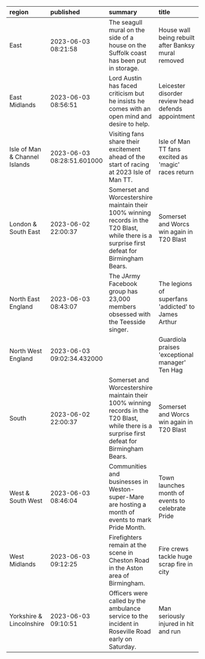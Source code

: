 | region                        | published                  | summary                                                                                                                                        | title                                               | url                                      |   summary_compound_score |   title_compound_score |   summary_minus_title |
|:------------------------------|:---------------------------|:-----------------------------------------------------------------------------------------------------------------------------------------------|:----------------------------------------------------|:-----------------------------------------|-------------------------:|-----------------------:|----------------------:|
| East                          | 2023-06-03 08:21:58        | The seagull mural on the side of a house on the Suffolk coast has been put in storage.                                                         | House wall being rebuilt after Banksy mural removed | /news/uk-england-suffolk-65792750        |                   0      |                 0      |                0      |
| East Midlands                 | 2023-06-03 08:56:51        | Lord Austin has faced criticism but he insists he comes with an open mind and desire to help.                                                  | Leicester disorder review head defends appointment  | /news/uk-england-leicestershire-65793769 |                   0.7311 |                -0.4019 |               -1.133  |
| Isle of Man & Channel Islands | 2023-06-03 08:28:51.601000 | Visiting fans share their excitement ahead of the start of racing at 2023 Isle of Man TT.                                                      | Isle of Man TT fans excited as 'magic' races return | /news/articles/cz4nww213rqo              |                   0.6597 |                 0.34   |               -0.3197 |
| London & South East           | 2023-06-02 22:00:37        | Somerset and Worcestershire maintain their 100% winning records in the T20 Blast, while there is a surprise first defeat for Birmingham Bears. | Somerset and Worcs win again in T20 Blast           | /sport/cricket/65776856                  |                   0.3612 |                 0.5859 |                0.2247 |
| North East England            | 2023-06-03 08:43:07        | The JArmy Facebook group has 23,000 members obsessed with the Teesside singer.                                                                 | The legions of superfans 'addicted' to James Arthur | /news/uk-england-tees-65769250           |                  -0.1779 |                 0      |                0.1779 |
| North West England            | 2023-06-03 09:02:34.432000 |                                                                                                                                                | Guardiola praises 'exceptional manager' Ten Hag     | /sport/articles/c51qpvv29p4o             |                   0      |                 0.5267 |                0.5267 |
| South                         | 2023-06-02 22:00:37        | Somerset and Worcestershire maintain their 100% winning records in the T20 Blast, while there is a surprise first defeat for Birmingham Bears. | Somerset and Worcs win again in T20 Blast           | /sport/cricket/65776856                  |                   0.3612 |                 0.5859 |                0.2247 |
| West & South West             | 2023-06-03 08:46:04        | Communities and businesses in Weston-super-Mare are hosting a month of events to mark Pride Month.                                             | Town launches month of events to celebrate Pride    | /news/uk-england-somerset-65765896       |                   0.34   |                 0.7269 |                0.3869 |
| West Midlands                 | 2023-06-03 09:12:25        | Firefighters remain at the scene in Cheston Road in the Aston area of Birmingham.                                                              | Fire crews tackle huge scrap fire in city           | /news/uk-england-birmingham-65797054     |                   0      |                -0.3612 |               -0.3612 |
| Yorkshire & Lincolnshire      | 2023-06-03 09:10:51        | Officers were called by the ambulance service to the incident in Roseville Road early on Saturday.                                             | Man seriously injured in hit and run                | /news/uk-england-leeds-65797014          |                   0      |                -0.5267 |               -0.5267 |